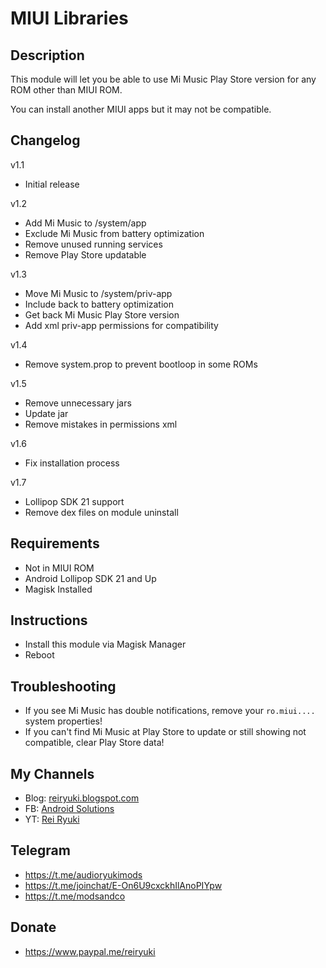 # **MIUI Libraries**

## Description
This module will let you be able to use Mi Music Play Store version for any ROM other than MIUI ROM.

You can install another MIUI apps but it may not be compatible.

## Changelog
v1.1
- Initial release

v1.2
- Add Mi Music to /system/app
- Exclude Mi Music from battery optimization
- Remove unused running services
- Remove Play Store updatable

v1.3
- Move Mi Music to /system/priv-app
- Include back to battery optimization
- Get back Mi Music Play Store version
- Add xml priv-app permissions for compatibility

v1.4
- Remove system.prop to prevent bootloop in some ROMs

v1.5
- Remove unnecessary jars
- Update jar
- Remove mistakes in permissions xml

v1.6
- Fix installation process

v1.7
- Lollipop SDK 21 support
- Remove dex files on module uninstall

## Requirements
- Not in MIUI ROM
- Android Lollipop SDK 21 and Up
- Magisk Installed

## Instructions
- Install this module via Magisk Manager
- Reboot

## Troubleshooting
- If you see Mi Music has double notifications, remove your `ro.miui....` system properties!
- If you can't find Mi Music at Play Store to update or still showing not compatible, clear Play Store data!

## My Channels
- Blog: [reiryuki.blogspot.com](https://reiryuki.blogspot.com)
- FB: [Android Solutions](https://m.facebook.com/reiryukiandroidsolutions/?ref=bookmarks)
- YT: [Rei Ryuki](https://www.youtube.com/channel/UCAZBR3IAu-MSLwGXkZPYxag)

## Telegram
- https://t.me/audioryukimods
- https://t.me/joinchat/E-On6U9cxckhIlAnoPIYpw
- https://t.me/modsandco

## Donate
- https://www.paypal.me/reiryuki
